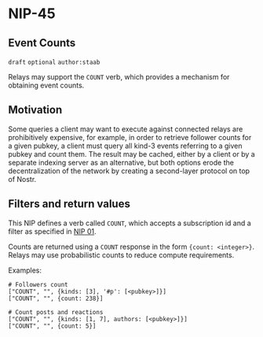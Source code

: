 NIP-45
======

Event Counts
--------------

`draft` `optional` `author:staab`

Relays may support the `COUNT` verb, which provides a mechanism for obtaining event counts.

## Motivation

Some queries a client may want to execute against connected relays are prohibitively expensive, for example, in order to retrieve follower counts for a given pubkey, a client must query all kind-3 events referring to a given pubkey and count them. The result may be cached, either by a client or by a separate indexing server as an alternative, but both options erode the decentralization of the network by creating a second-layer protocol on top of Nostr.

## Filters and return values

This NIP defines a verb called `COUNT`, which accepts a subscription id and a filter as specified in [NIP 01](01.md).

Counts are returned using a `COUNT` response in the form `{count: <integer>}`. Relays may use probabilistic counts to reduce compute requirements.

Examples:

```
# Followers count
["COUNT", "", {kinds: [3], '#p': [<pubkey>]}]
["COUNT", "", {count: 238}]

# Count posts and reactions
["COUNT", "", {kinds: [1, 7], authors: [<pubkey>]}]
["COUNT", "", {count: 5}]
```
